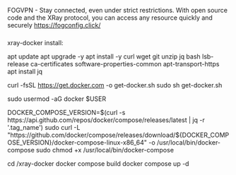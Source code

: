 FOGVPN - Stay connected, even under strict restrictions. With open source code and the XRay protocol, you can access any resource quickly and securely
https://fogconfig.click/
###

xray-docker install:

apt update
apt upgrade -y
apt install -y curl wget git unzip jq bash lsb-release ca-certificates software-properties-common apt-transport-https
apt install jq

curl -fsSL https://get.docker.com -o get-docker.sh
sudo sh get-docker.sh

sudo usermod -aG docker $USER

DOCKER_COMPOSE_VERSION=$(curl -s https://api.github.com/repos/docker/compose/releases/latest | jq -r '.tag_name')
sudo curl -L "https://github.com/docker/compose/releases/download/${DOCKER_COMPOSE_VERSION}/docker-compose-linux-x86_64" -o /usr/local/bin/docker-compose
sudo chmod +x /usr/local/bin/docker-compose

cd /xray-docker
docker compose build
docker compose up -d
